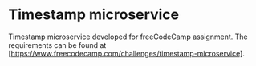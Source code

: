 # Timestamp microservice

Timestamp microservice developed for freeCodeCamp assignment. The
requirements can be found at [https://www.freecodecamp.com/challenges/timestamp-microservice].
